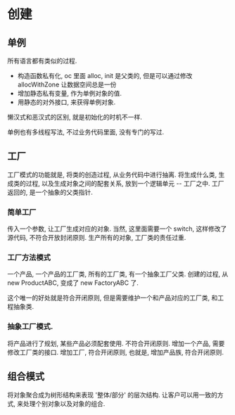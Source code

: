 # 创建

## 单例

所有语言都有类似的过程.

* 构造函数私有化, oc 里面 alloc, init 是父类的, 但是可以通过修改 allocWithZone 让数据空间总是一份
* 增加静态私有变量, 作为单例对象的值.
* 用静态的对外接口, 来获得单例对象.

懒汉式和恶汉式的区别, 就是初始化的时机不一样.

单例也有多线程写法, 不过业务代码里面, 没有专门的写过.

## 工厂

工厂模式的功能就是, 将类的创造过程, 从业务代码中进行抽离. 将生成什么类, 生成类的过程, 以及生成对象之间的配套关系, 放到一个逻辑单元 -- 工厂之中. 工厂返回的, 是一个抽象的父类指针.

### 简单工厂

传入一个参数, 让工厂生成对应的对象. 当然, 这里面需要一个 switch, 这样修改了源代码, 不符合开放封闭原则. 生产所有的对象, 工厂类的责任过重.

### 工厂方法模式

一个产品, 一个产品的工厂类, 所有的工厂类, 有一个抽象工厂父类. 创建的过程, 从 new ProductABC, 变成了 new FactoryABC 了.

这个唯一的好处就是符合开闭原则, 但是需要维护一个和产品对应的工厂类, 和工程抽象类.

### 抽象工厂模式.

将产品进行了规划, 某些产品必须配套使用. 不符合开闭原则. 增加一个产品, 需要修改工厂类的接口. 增加工厂, 符合开闭原则, 也就是, 增加产品族, 符合开闭原则.

## 组合模式

将对象聚合成为树形结构来表现 '整体/部分' 的层次结构.
让客户可以用一致的方式, 来处理个别对象以及对象的组合.